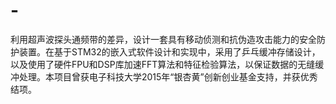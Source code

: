 # -
利用超声波探头通频带的差异，设计一套具有移动侦测和抗伪造攻击能力的安全防护装置。在基于STM32的嵌入式软件设计和实现中，采用了乒乓缓冲存储设计，以及使用了硬件FPU和DSP库加速FFT算法和特征检验算法，以保证数据的无缝缓冲处理。本项目曾获电子科技大学2015年“银杏黄”创新创业基金支持，并获优秀结项。
